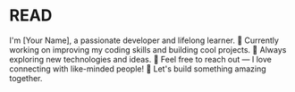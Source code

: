 # READ
I'm [Your Name], a passionate developer and lifelong learner.  🔭 Currently working on improving my coding skills and building cool projects.  🌱 Always exploring new technologies and ideas.  💬 Feel free to reach out — I love connecting with like-minded people!  🚀 Let's build something amazing together.

